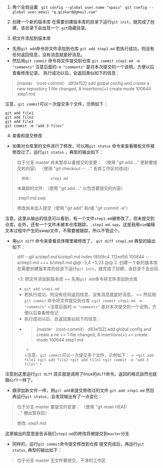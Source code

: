 1. 两个全局设置
` git config --global user.name "xpaiu"`
` git config --global user.email "q.giskard@gmail.com"`

2. 创建一个新的版本库
在需要创建版本库的目录下运行`git init`，就完成了创建，该目录下会出现一个`.git`隐藏目录。

3. 把文件添加到版本库
+ 先用`git add`命令将文件添加到仓库
 `git add step1.md`
 若执行成功，则没有任何返回信息，没有消息就是好消息。
+ 然后用`git commit` 命令将文件提交到仓库
`git commit step1.md -m "comments"`
注意后面的`-m "comments"` 是对本次提交的一个说明，方便以后查看修改记录。
 执行成功以后，会返回类似如下的信息：
 > [master （root-commit） d83e152] add global config and create a new repository
>  1 file changed, 8 insertions(+)
>     create mode 100644 step1.md

注意，`git commit`可以一次提交多个文件，示例如下：
```
git add file1
git add file2
git add file3
git commit -m "add 3 files"
```

4. 查看和提交修改
+ 如果对仓库里的文件进行了修改，可以用`git status` 命令来查看哪些文件被修改过了。运行`git status` ，典型的输出如下：
>位于分支 master
>尚未暂存以备提交的变更：
> （使用 "git add <file>..." 更新要提交的内容）
>   （使用 "git checkout -- <file>..." 丢弃工作区的改动）
>
>   	修改:         step1.md
>
>未跟踪的文件:
>  （使用 "git add <file>..." 以包含要提交的内容）
>
>  	.step1.md.swp
>
>修改尚未加入提交（使用 "git add" 和/或 "git commit -a"）

注意，这里从输出的信息可以看到，有一个文件`step1.md`被修改了，但未提交到仓库。此外，还有一个文件未被本仓库跟踪，`.step1.md.swp`，这是我用`vim`编辑文本过程中产生的swap文件，不需要被跟踪，所以不管这个。

+ 用`git diff` 命令来查看具体哪里被修改了。
`git diff step1.md`
典型的输出如下：
>diff --git a/step1.md b/step1.md
>index f85f9c4..112ed56 100644
>--- a/step1.md
>+++ b/step1.md
>@@ -5,4 +5,23 @@
> 2. 创建一个新的版本库
>  在需要创建版本库的目录下运行`git init`，就完成了创建，该目录下会出现
>   
>  +3. 把文件添加到版本库
>  ++ 先用`git add`命令将文件添加到仓库
>  + `git add step1.md`
>  + 若执行成功，则没有任何返回信息，没有消息就是好消息。
>  ++ 然后用`git commit` 命令将文件提交到仓库
>  +`git commit step1.md -m "comments"`
>  +注意后面的`-m "comments"` 是对本次提交的一个说明，方便以后查看修改记
>  + 执行成功以后，会返回类似如下的信息：
>  + > [master （root-commit） d83e152] add global config and create a ne
>  +>  1 file changed, 8 insertions(+)
>    +>     create mode 100644 step1.md
>    +
>    +注意，`git commit`可以一次提交多个文件，示例如下：
>    +```
>    +git add file1
>    +git add file2
>    +git add file3
>    +git commit -m "add 3 files"
>    +```

注意到这里运行`git diff` 其实就是调用了linux的`diff`命令。返回的格式自然也就跟`diff`一样了。

+ 跟添加新文件一样，用`git add`来提交修改过的文件
`git add step1.md`
然后再运行`git status`，会发现输出有了一点变化：
>位于分支 master
>要提交的变更：
>  （使用 "git reset HEAD <file>..." 撤出暂存区）
>
>  	修改:         step1.md
>

这里输出的意思是告诉我们`step1.md`的修改将被提交到`master`分支

+ 同样的，运行`git commit`命令提交修改到仓库
提交完成后，再运行`git status`, 典型的输出如下：
>位于分支 master
>无文件要提交，干净的工作区
